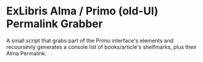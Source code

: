 # ExLibris Alma / Primo (old-UI) Permalink Grabber

A small script that grabs part of the Primo interface's elements and recoursevly generates a console list of books/article's shelfmarks, plus their Alma Permalink.
